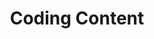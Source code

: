 ---
layout: chapter
title: Coding Content
slides:

    - class: title-slide

      content: |

        ![Gather Workshops Logo]([[BASE_URL]]/theme/assets/images/gw_logo.png)

        # Coding Content

        _Putting content on your page with HTML_

      notes: |

        Let's begin with some HTML and CSS snippets.


    - content: |

        ## HTML With Alpacas

        Open this link in a new tab: <a href="http://codepen.io/gatherworkshops/pen/KDvtC?editors=100" target="_blank">Alpacas Code</a>

        Keep it open! We are going to be using HTML
        to make it look way better.


    - content: |

        ## CodePen Editor

        ![Screenshot of CodePen UI](assets/images/codepen-html.png)

        CodePen shows us our code on the left,
        and the output on the right:

      notes: |

        The grey text at the top is a comment. It is not visible in the output.

        The white text is code. It is visible in the output.


    - content: |

        ## Alpaca Text Example

        We will use code to make our output look like this:

        <span class="codepen-embed title">Alpaca Example</span>
        <iframe class="codepen-embed" height="500" scrolling="yes" frameborder="0" src='http://s.codepen.io/gatherworkshops/fullembedgrid/gbyXgo'></iframe>


    - content: |

        ## Headings

        Add `<h1>` and `</h1>` tags to make the `Alpacas` heading big and bold.

        ```html
        <h1>Alpacas</h1>
        ```

        `<h1>` says "start the heading here"
        `</h1>` says "end the heading here"

      notes: |

        Let's start with some really common HTML elements.

        The first line is how we make large heading text, using the `h1` element. That's a "one" after the "h" by the way!
        
        See how the start and end of the element are written the same, except for the  extra "slash" at the end? That's a really common format in HTML.



    - content: |

        ## Subheadings

        Now use `<h2>` tags to make `Alpaca Hair` and `Habitat` big.

        ```html
            <h2>Alpaca Hair</h2>
        ```

        `h1` is the biggest heading
        `h2` is the second biggest heading
        `h3` is the third biggest heading

        `h6` is the smallest heading


      notes: |

        Just like we used `h1` for the most important title on the page, we can use `h2` for headings which are second most important.

        The start and end of the element are still written the same, with the extra "slash" in the closing tag.


    - content: |

        ## Paragraphs

        Now use `<p>` tags to split up your paragraphs.

            <p>
            An alpaca is a domesticated species of 
            South American camelid. It resembles a 
            small llama in appearance.
            </p>

        Put a `<p>` *before* each paragraph,<br> 
        and a `</p>` *after* each paragraph.

      notes: |

        Paragraphs of text use the `p` element.

        A paragraph of text will automatically have some space before and after it.


    - content: |

        ## Links

        Find the word `Wikipedia` in your code.

        Turn it into a link using `a` tags, like this:

            <a>Wikipedia</a>

        Then add the `href` attribute to the opening tag.

            <a href="#">Wikipedia</a>

        This turns the link blue, but we need another step to make it clickable.

      notes: |

        Links help us connect our website to the rest of the World Wide Web.

        The `a` element stands for "anchor" but you can think of it as meaning "action" if that's easier to remember. Clicking a link takes you to another web page.


    - content: |

        ## Link Attribute

        We tell the link where to go when it's clicked using `href`.

        Find your opening `<a>` tag. Add in the `href` and link.

            <a href="http://en.wikipedia.org/wiki/Alpaca">Wikipedia</a>

        The only part we added was: 

            href="http://en.wikipedia.org/wiki/Alpaca"

      notes: |

        The attribute `href` stands for "hyperlink reference" which is just a fancy way of saying "website address".

        The `href` attribute is what we use to tell a link where it should link to.


    - content: |
    
        ## Image Tags

        Add an `img` tag to the very bottom of your code:

        ```html
            <img src="#" height="100">
        ```

        **`src` stands for "source"**<br>
        Replace the `#` with a link to an image online.

        **`height` is the height of the image**<br>
        This is optional, it is the height in pixels.  


    - content: |

        ## Image Source

        Find an image online, and copy the link to it.

        Replace the `#` as the `src` value, using paste:

        ```html
            <img src="http://place.com/photo.jpg" height="100">
        ```

        Find and add at least 2 more images.


    - content: |

        ## Final Result

        Your own output window should now look like this:

        <div style="height:570px" data-height="570" data-theme-id="0" data-slug-hash="gbyXgo" data-default-tab="result" data-user="gatherworkshops" class='codepen'>See the Pen <a href='http://codepen.io/gatherworkshops/pen/gbyXgo/'>gbyXgo</a> by Gather Workshops (<a href='http://codepen.io/gatherworkshops'>@gatherworkshops</a>) on <a href='http://codepen.io'>CodePen</a>.</div>
        <script async src="//assets.codepen.io/assets/embed/ei.js"></script> 


      notes: |

        If your own page doesn't look like the example, check that all your tags are correct!

        Remember most tags come in pairs:

            <h1> </h1>

            <h2> </h2>

            <p> </p>

            <a href="#"> </a>

        But images only need one tag:<br>
          
            <img src="#">



---